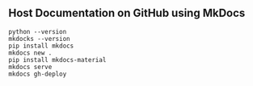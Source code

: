 ## Host Documentation on GitHub using MkDocs

```
python --version
mkdocks --version 
pip install mkdocs
mkdocs new .   
pip install mkdocs-material 
mkdocs serve
mkdocs gh-deploy  

```